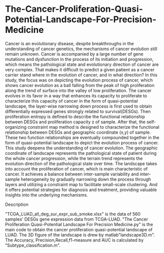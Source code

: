 # The-Cancer-Proliferation-Quasi-Potential-Landscape-For-Precision-Medicine

Cancer is an evolutionary disease, despite breakthroughs in the understanding of cancer genetics, the mechanisms of cancer evolution still remain unknown. 
Cancer is accompanied by a large number of gene mutations and dysfunction in the process of its initiation and progression, which means the pathological state and evolutionary direction of cancer are very complex. 
That makes it difficult to predict a given patient as a cancer carrier stand where in the evolution of cancer, and in what direction? 
In this study, the focus was on depicting the evolution process of cancer, which shows cancer evolution as a ball falling from the peak of high proliferation along the trend of surface into the valley of low proliferation. 
The cancer evolves in its favor in a way that enhances its capacity to proliferate to characterize this capacity of cancer in the form of quasi-potential landscape, the layer-wise narrowing down process is first used to obtain differentially expressed genes strongly related to survival(DESGs). 
Then proliferation entropy is defined to describe the functional relationship between DESGs and proliferation capacity z of sample. After that, the self-organizing constraint map method is designed to characterize the functional relationship between DESGs and geographic coordinate (x,y) of sample. 
These two function relationships are eventually compounded together in the form of quasi-potential landscape to depict the evolution process of cancer.
This study deepens the understanding of cancer evolution. 
The geographic coordinate of landscape represents the pathological state of patient during the whole cancer progression, while the terrain trend represents the evolution direction of the pathological state over time. 
The landscape takes into account the proliferation of cancer, which is main characteristic of cancer. 
It achieves a balance between inter-sample variability and inter-sample heterogeneity by gradually narrowing down the process through layers and utilizing a constraint map to facilitate small-scale clustering.
And it offers potential strategies for diagnosis and treatment, providing valuable insights into the underlying mechanisms.


Description

"TCGA_LUAD_all_deg_sur_expr_sub_smoke.xlsx" is the data of 560 samples' DESGs gene expression data from TCGA-LUAD.
"The Cancer Proliferation Quasi-Potential Landscape For Precision Medicine.py" is the main code to obtain the cancer proliferation quasi-potential landscape of LUAD.
The 3D figure of the landscape is drew by matlab"landscape3D.m".
The Accuracy, Precision,Recall,f1-measure and AUC is calculated by "Subtype_classification.m".
